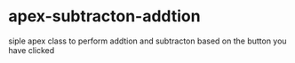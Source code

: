 # apex-subtracton-addtion
siple apex class to perform addtion and subtracton based on the button you have clicked

